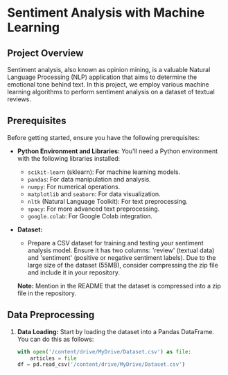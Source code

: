 # Sentiment Analysis with Machine Learning



## Project Overview

Sentiment analysis, also known as opinion mining, is a valuable Natural Language Processing (NLP) application that aims to determine the emotional tone behind text. In this project, we employ various machine learning algorithms to perform sentiment analysis on a dataset of textual reviews.

## Prerequisites

Before getting started, ensure you have the following prerequisites:

- **Python Environment and Libraries:** You'll need a Python environment with the following libraries installed:
   - `scikit-learn` (sklearn): For machine learning models.
   - `pandas`: For data manipulation and analysis.
   - `numpy`: For numerical operations.
   - `matplotlib` and `seaborn`: For data visualization.
   - `nltk` (Natural Language Toolkit): For text preprocessing.
   - `spacy`: For more advanced text preprocessing.
   - `google.colab`: For Google Colab integration.

- **Dataset:**
   - Prepare a CSV dataset for training and testing your sentiment analysis model. Ensure it has two columns: 'review' (textual data) and 'sentiment' (positive or negative sentiment labels). Due to the large size of the dataset (55MB), consider compressing the zip file and include it in your repository.

   **Note:** Mention in the README that the dataset is compressed into a zip file in the repository.

## Data Preprocessing

1. **Data Loading:** Start by loading the dataset into a Pandas DataFrame. You can do this as follows:

   ```python
   with open('/content/drive/MyDrive/Dataset.csv') as file:
       articles = file
   df = pd.read_csv('/content/drive/MyDrive/Dataset.csv')

